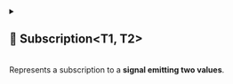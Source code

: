 
<details>
  <summary>
    <h2 id="subscriptiont1-t2">🧩 Subscription&lt;T1, T2&gt;</h2>
    <br> Represents a subscription to a <b>signal emitting two values</b>.
  </summary>

<br>

```csharp
public readonly struct Subscription<T1, T2> : IDisposable
```

- **Type parameters:**
    - `T1` — The type of the first emitted value.
    - `T2` — The type of the second emitted value.

---

### 🏗️ Constructors

#### `Subscription(ISignal<T1, T2>, Action<T1, T2>)`

```csharp
public Subscription(ISignal<T1, T2> signal, Action<T1, T2> action)
```

- **Description:** Initializes a new subscription for a signal emitting two values.
- **Parameters:**
    - `signal` — The signal source.
    - `action` — The delegate to unsubscribe on disposal.

---

### 🏹 Methods

#### `Dispose()`

```csharp
public void Dispose()
```

- **Description:** Unsubscribes the associated action from the signal source.

---

### 🗂 Example of Usage

```csharp
//Assume we have a instance of ISignal
ISignal<T1, T2> signal = ...

//Subscribe on the signal
Subscription<T1, T2> subscription = signal.Subscribe<T1, T2>(lambda);

// Later, dispose to unsubscribe
subscription.Dispose();
```

</details>